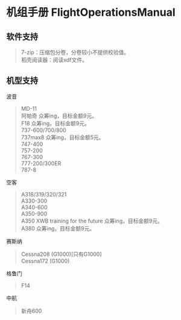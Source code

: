 # 机组手册 FlightOperationsManual
## 软件支持
> 7-zip：压缩包分卷，分卷较小不提供校验值。\
> 稻壳阅读器：阅读xdf文件。
## 机型支持
波音
> MD-11\
> 阿帕奇 众筹ing，目标金额9元。\
> F18 众筹ing，目标金额9元。\
> 737-600/700/800\
> 737max8 众筹ing，目标金额5元。\
> 747-400\
> 757-200\
> 767-300\
> 777-200/300ER\
> 787-8

空客
> A318/319/320/321\
> A330-300\
> A340-600\
> A350-900\
> A350 XWB training for the future 众筹ing，目标金额9元。\
> A380 众筹ing，目标金额9元。

赛斯纳
> Cessna208 (G1000)[只有G1000]\
> Cessna172 (G1000)

格鲁门
> F14

中航
> 新舟600
